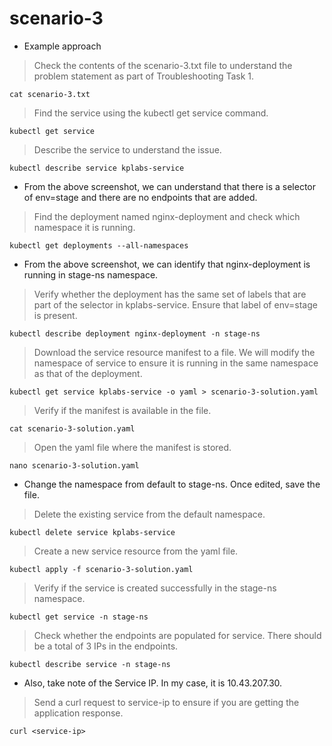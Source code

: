 # scenario-3

- Example approach


>  Check the contents of the scenario-3.txt file to understand the problem statement as part of Troubleshooting Task 1.
```shell
cat scenario-3.txt
```

>  Find the service using the kubectl get service command.
```shell
kubectl get service
```

>  Describe the service to understand the issue.
```shell
kubectl describe service kplabs-service
```

-   From the above screenshot, we can understand that there is a selector of env=stage and there are no endpoints that are added.


>  Find the deployment named nginx-deployment and check which namespace it is running.
```shell
kubectl get deployments --all-namespaces
```

-   From the above screenshot, we can identify that nginx-deployment is running in stage-ns namespace.


>  Verify whether the deployment has the same set of labels that are part of the selector in kplabs-service. Ensure that label of env=stage is present.
```shell
kubectl describe deployment nginx-deployment -n stage-ns
```

>  Download the service resource manifest to a file. We will modify the namespace of service to ensure it is running in the same namespace as that of the deployment.
```shell
kubectl get service kplabs-service -o yaml > scenario-3-solution.yaml
```

>  Verify if the manifest is available in the file.
```shell
cat scenario-3-solution.yaml
```

>  Open the yaml file where the manifest is stored.
```shell
nano scenario-3-solution.yaml
```

-   Change the namespace from default to stage-ns. Once edited, save the file.


>  Delete the existing service from the default namespace.
```shell
kubectl delete service kplabs-service
```

>  Create a new service resource from the yaml file.
```shell
kubectl apply -f scenario-3-solution.yaml
```

>  Verify if the service is created successfully in the stage-ns namespace.
```shell
kubectl get service -n stage-ns
```





>  Check whether the endpoints are populated for service. There should be a total of 3 IPs in the endpoints.
```shell
kubectl describe service -n stage-ns
```

-   Also, take note of the Service IP. In my case, it is 10.43.207.30.


>  Send a curl request to service-ip to ensure if you are getting the application response.
```shell
curl <service-ip>
```
